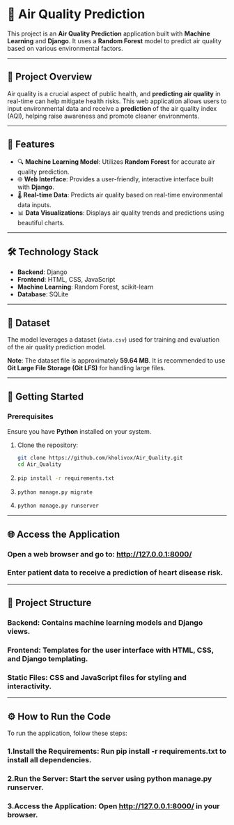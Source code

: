 # 🌿 Air Quality Prediction

This project is an **Air Quality Prediction** application built with **Machine Learning** and **Django**. It uses a **Random Forest** model to predict air quality based on various environmental factors.

---

## 🌟 Project Overview
Air quality is a crucial aspect of public health, and **predicting air quality** in real-time can help mitigate health risks. This web application allows users to input environmental data and receive a **prediction** of the air quality index (AQI), helping raise awareness and promote cleaner environments.

---

## 🎯 Features
- 🔍 **Machine Learning Model**: Utilizes **Random Forest** for accurate air quality prediction.
- 🌐 **Web Interface**: Provides a user-friendly, interactive interface built with **Django**.
- 🌡️ **Real-time Data**: Predicts air quality based on real-time environmental data inputs.
- 📊 **Data Visualizations**: Displays air quality trends and predictions using beautiful charts.

---

## 🛠 Technology Stack
- **Backend**: Django
- **Frontend**: HTML, CSS, JavaScript
- **Machine Learning**: Random Forest, scikit-learn
- **Database**: SQLite

---

## 📂 Dataset
The model leverages a dataset (`data.csv`) used for training and evaluation of the air quality prediction model. 

**Note**: The dataset file is approximately **59.64 MB**. It is recommended to use **Git Large File Storage (Git LFS)** for handling large files.

---

## 🚀 Getting Started

### Prerequisites
Ensure you have **Python** installed on your system.

1. Clone the repository:
   
   ```bash
   git clone https://github.com/kholivox/Air_Quality.git
   cd Air_Quality

4. ```bash
   pip install -r requirements.txt

5. ```bash
   python manage.py migrate

6. ```bash
   python manage.py runserver

---   


## 🌐 Access the Application
### Open a web browser and go to: http://127.0.0.1:8000/
### Enter patient data to receive a prediction of heart disease risk.


---

## 🧩 Project Structure
### Backend: Contains machine learning models and Django views.
### Frontend: Templates for the user interface with HTML, CSS, and Django templating.
### Static Files: CSS and JavaScript files for styling and interactivity.

---

## ⚙️ How to Run the Code
   To run the application, follow these steps:

### 1.Install the Requirements: Run pip install -r requirements.txt to install all dependencies.
### 2.Run the Server: Start the server using python manage.py runserver.
### 3.Access the Application: Open http://127.0.0.1:8000/ in your browser.
